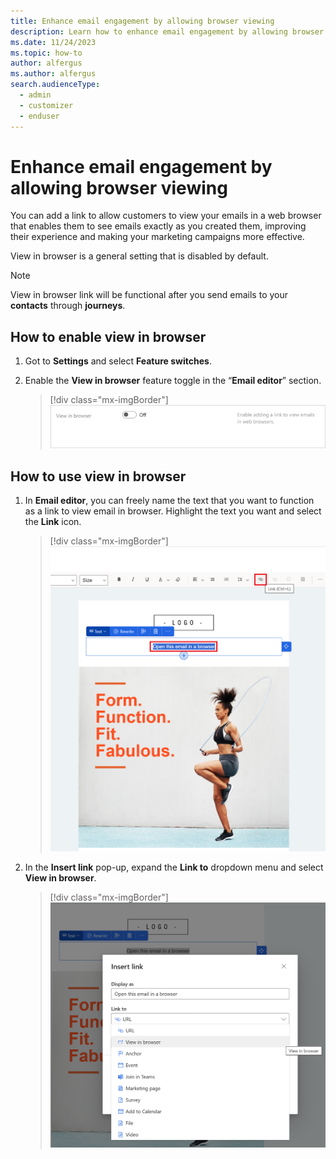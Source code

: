 ```yaml
---
title: Enhance email engagement by allowing browser viewing
description: Learn how to enhance email engagement by allowing browser viewing in Dynamics 365 Customer Insights - Journeys.
ms.date: 11/24/2023
ms.topic: how-to
author: alfergus
ms.author: alfergus
search.audienceType: 
  - admin
  - customizer
  - enduser
---
```


# Enhance email engagement by allowing browser viewing

You can add a link to allow customers to view your emails in a web browser that enables them to see emails exactly as you created them, improving their experience and making your marketing campaigns more effective. 

View in browser is a general setting that is disabled by default.

> [!NOTE]
> View in browser link will be functional after you send emails to your **contacts** through **journeys**.

## How to enable view in browser

1. Got to **Settings** and select **Feature switches**. 
1. Enable the **View in browser** feature toggle in the “**Email editor**” section.
 
   > [!div class="mx-imgBorder"]
   > ![Enable your email viewing in browser](media/enable-email-viewing-in-browser.png "Enable your email viewing in browser")

## How to use view in browser

1. In **Email editor**, you can freely name the text that you want to function as a link to view email in browser. Highlight the text you want and select the **Link** icon.
 
   > [!div class="mx-imgBorder"]
   > ![Link any text in email editor to use view in browser](media/link-text-to-use-view-in-browser.png "Link any text in email editor to use view in browser")

1. In the **Insert link** pop-up, expand the **Link to** dropdown menu and select **View in browser**.
 
   > [!div class="mx-imgBorder"]
   > ![Use the link dropdown and select view](media/open-link-dropdown-to-use-view-option.png "Use the link dropdown and select view")